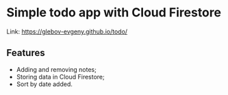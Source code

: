 # Simple todo app with Cloud Firestore

Link: https://glebov-evgeny.github.io/todo/

## Features ##

* Adding and removing notes;
* Storing data in Cloud Firestore;
* Sort by date added.
